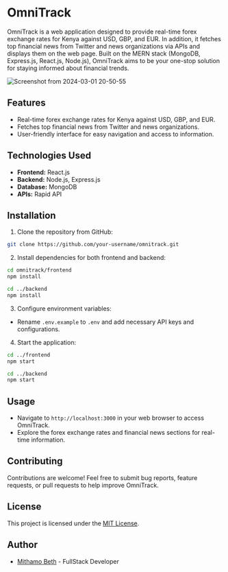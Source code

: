 # OmniTrack

OmniTrack is a web application designed to provide real-time forex exchange rates for Kenya against USD, GBP, and EUR. In addition, it fetches top financial news from Twitter and news organizations via APIs and displays them on the web page. Built on the MERN stack (MongoDB, Express.js, React.js, Node.js), OmniTrack aims to be your one-stop solution for staying informed about financial trends.

![Screenshot from 2024-03-01 20-50-55](https://github.com/Mythamor/OmniTrack/assets/113252977/4f144007-1442-4197-b9d5-2f747e3b9394)


## Features

- Real-time forex exchange rates for Kenya against USD, GBP, and EUR.
- Fetches top financial news from Twitter and news organizations.
- User-friendly interface for easy navigation and access to information.

## Technologies Used

- **Frontend:** React.js
- **Backend:** Node.js, Express.js
- **Database:** MongoDB
- **APIs:** Rapid API

## Installation

1. Clone the repository from GitHub:

```bash
git clone https://github.com/your-username/omnitrack.git
```

2. Install dependencies for both frontend and backend:

```bash
cd omnitrack/frontend
npm install

cd ../backend
npm install
```

3. Configure environment variables:

- Rename `.env.example` to `.env` and add necessary API keys and configurations.

4. Start the application:

```bash
cd ../frontend
npm start

cd ../backend
npm start
```

## Usage

- Navigate to `http://localhost:3000` in your web browser to access OmniTrack.
- Explore the forex exchange rates and financial news sections for real-time information.

## Contributing

Contributions are welcome! Feel free to submit bug reports, feature requests, or pull requests to help improve OmniTrack.

## License

This project is licensed under the [MIT License](https://opensource.org/licenses/MIT).

## Author

- [Mithamo Beth](https://www.mithamo.tech) - FullStack Developer

